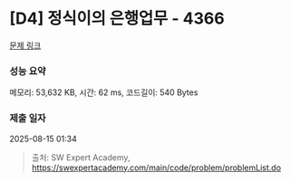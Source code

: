 # [D4] 정식이의 은행업무 - 4366 

[문제 링크](https://swexpertacademy.com/main/code/problem/problemDetail.do?contestProbId=AWMeRLz6kC0DFAXd) 

### 성능 요약

메모리: 53,632 KB, 시간: 62 ms, 코드길이: 540 Bytes

### 제출 일자

2025-08-15 01:34



> 출처: SW Expert Academy, https://swexpertacademy.com/main/code/problem/problemList.do